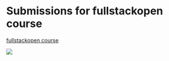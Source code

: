 
# Submissions for fullstackopen course
[fullstackopen course](https://fullstackopen.com/en/)

<div hidden>

```
@startuml firstDiagram
Alice -> Bob: Hello
Bob -> Alice: Hi!
		
@enduml
```
</div>

![](firstDiagram.svg)